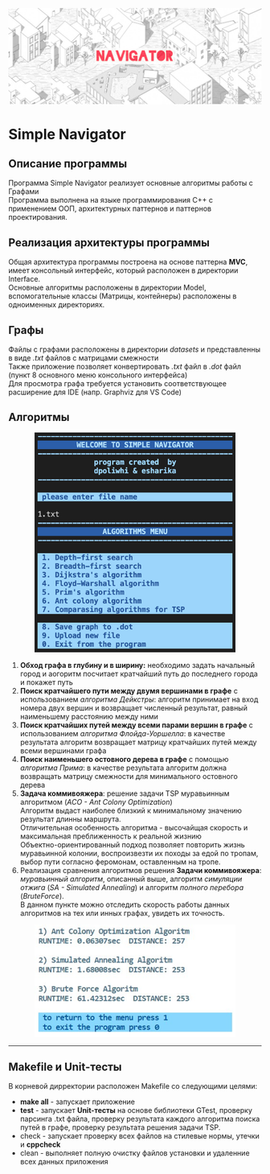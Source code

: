 <p align="center">
<img src="screenshots/2.JPG" alt="drawing"/>
</p>

# **Simple Navigator**

## Описание программы
Программа Simple Navigator реализует основные алгоритмы работы с Графами <br>
Программа выполнена на языке программирования С++ с применением ООП, архитектурных паттернов и паттернов проектирования.

## Реализация архитектуры программы

Общая архитектура программы построена на основе паттерна **MVC**, имеет консольный интерфейс, который расположен в директории Interface.<br>  Основные алгоритмы расположены в директории Model, вспомогательные классы (Матрицы, контейнеры) расположены в одноименных директориях.<br> 

## Графы
Файлы с графами расположены в директории *datasets* и представленны в виде *.txt* файлов с матрицами смежности <br>
Также приложение позволяет конвертировать *.txt* файл в *.dot* файл (пункт 8 основного меню консольного интерфейса) <br>
Для просмотра графа требуется установить соответствующее расширение для IDE (напр.  Graphviz для VS Code)

## Алгоритмы
<p align="center">
<img src="screenshots/1.png" alt="drawing" width="400"/>
</p>

1. **Обход графа в глубину и в ширину:** необходимо задать начальный город и аогоритм посчитает кратчайший путь до последнего города и покажет путь <br>
2. **Поиск кратчайшего пути между двумя вершинами в графе** с использованием *алгоритма Дейкстры*: алгоритм принимает на вход номера двух вершин и возвращает численный результат, равный наименьшему расстоянию между ними <br>
3. **Поиск кратчайших путей между всеми парами вершин в графе** с использованием *алгоритма Флойда-Уоршелла*: в качестве результата алгоритм возвращает матрицу кратчайших путей между всеми вершинами графа <br>
4. **Поиск наименьшего остовного дерева в графе** с помощью *алгоритма Прима*: в качестве результата алгоритм должна возвращать матрицу смежности для минимального остовного дерева <br>
5. **Задача коммивояжера**: решение задачи TSP муравьинным алгоритмом (*ACO - Ant Colony Optimization*) <br> Алгоритм выдаст наиболее близкий к минимальному значению результат длинны маршрута. <br> Отличительная особенность алгоритма - высочайщая скорость и максимальная преближенность к реальной жизнию <br> Объектно-ориентированный подход позволяет повторить жизнь муравьинной колонии, воспроизвезти их походы за едой по тропам, выбор пути согласно феромонам, оставленным на тропе. <br>
6. Реализация сравнения алгоритмов решения **Задачи коммивояжера**: *муравьинный алгоритм*, описанный выше, алгоритм *симуляции отжига* (*SA - Simulated Annealing*) и алгоритм *полного перебора* (*BruteForce*). <br> В данном пункте можно отследить скорость работы данных алгоритмов на тех или инных графах, увидеть их точность. 


<p align="center">
<img src="screenshots/3.jpg" alt="drawing" width="400"/>
</p>

********* 

## Makefile и Unit-тесты
В корневой дирректории расположен Makefile со следующими целями:

* **make all** - запускает приложение<br>
* **test** - запускает **Unit-тесты** на основе библиотеки GTest, проверку парсинга .txt файла, проверку результата каждого алгоритма поиска путей в графе, проверку результата решения задачи TSP.<br> 
* check - запускает проверку всех файлов на стилевые нормы, утечки и **cppcheck**
* clean - выполняет полную очистку файлов установки и удаленние всех данных приложения
